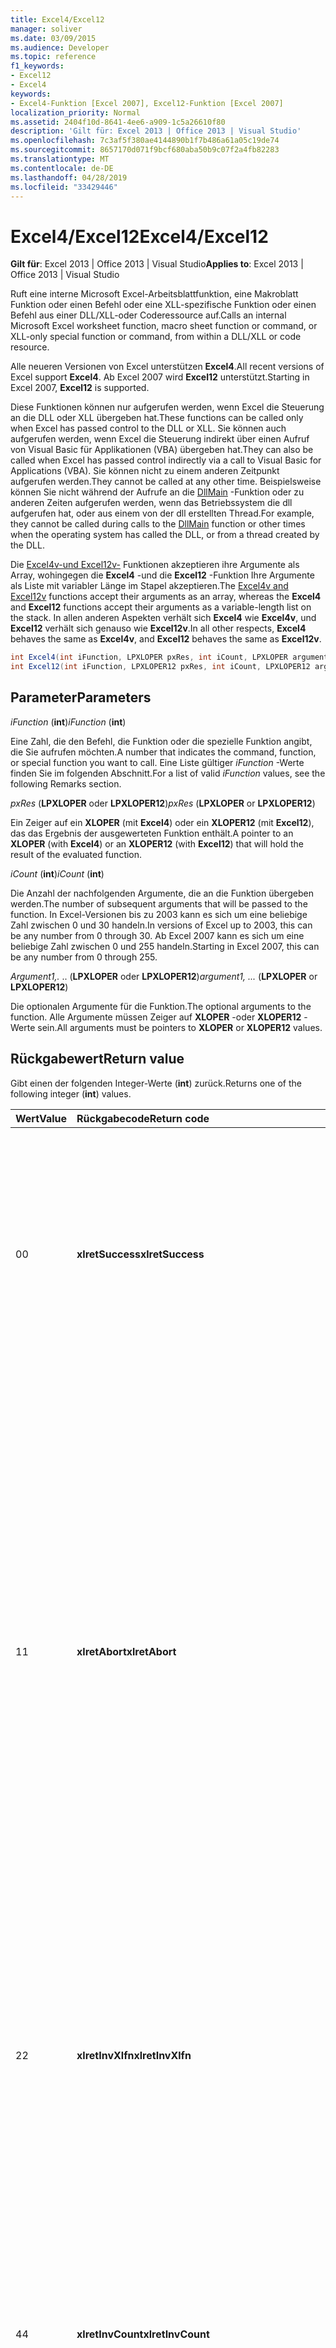 ```yaml
---
title: Excel4/Excel12
manager: soliver
ms.date: 03/09/2015
ms.audience: Developer
ms.topic: reference
f1_keywords:
- Excel12
- Excel4
keywords:
- Excel4-Funktion [Excel 2007], Excel12-Funktion [Excel 2007]
localization_priority: Normal
ms.assetid: 2404f10d-8641-4ee6-a909-1c5a26610f80
description: 'Gilt für: Excel 2013 | Office 2013 | Visual Studio'
ms.openlocfilehash: 7c3af5f380ae4144890b1f7b486a61a05c19de74
ms.sourcegitcommit: 8657170d071f9bcf680aba50b9c07f2a4fb82283
ms.translationtype: MT
ms.contentlocale: de-DE
ms.lasthandoff: 04/28/2019
ms.locfileid: "33429446"
---
```

# <a name="excel4excel12"></a><span data-ttu-id="72aaa-104">Excel4/Excel12</span><span class="sxs-lookup"><span data-stu-id="72aaa-104">Excel4/Excel12</span></span>

<span data-ttu-id="72aaa-105">**Gilt für**: Excel 2013 | Office 2013 | Visual Studio</span><span class="sxs-lookup"><span data-stu-id="72aaa-105">**Applies to**: Excel 2013 | Office 2013 | Visual Studio</span></span> 
  
<span data-ttu-id="72aaa-106">Ruft eine interne Microsoft Excel-Arbeitsblattfunktion, eine Makroblatt Funktion oder einen Befehl oder eine XLL-spezifische Funktion oder einen Befehl aus einer DLL/XLL-oder Coderessource auf.</span><span class="sxs-lookup"><span data-stu-id="72aaa-106">Calls an internal Microsoft Excel worksheet function, macro sheet function or command, or XLL-only special function or command, from within a DLL/XLL or code resource.</span></span>
  
<span data-ttu-id="72aaa-107">Alle neueren Versionen von Excel unterstützen **Excel4**.</span><span class="sxs-lookup"><span data-stu-id="72aaa-107">All recent versions of Excel support **Excel4**.</span></span> <span data-ttu-id="72aaa-108">Ab Excel 2007 wird **Excel12** unterstützt.</span><span class="sxs-lookup"><span data-stu-id="72aaa-108">Starting in Excel 2007, **Excel12** is supported.</span></span> 
  
<span data-ttu-id="72aaa-109">Diese Funktionen können nur aufgerufen werden, wenn Excel die Steuerung an die DLL oder XLL übergeben hat.</span><span class="sxs-lookup"><span data-stu-id="72aaa-109">These functions can be called only when Excel has passed control to the DLL or XLL.</span></span> <span data-ttu-id="72aaa-110">Sie können auch aufgerufen werden, wenn Excel die Steuerung indirekt über einen Aufruf von Visual Basic für Applikationen (VBA) übergeben hat.</span><span class="sxs-lookup"><span data-stu-id="72aaa-110">They can also be called when Excel has passed control indirectly via a call to Visual Basic for Applications (VBA).</span></span> <span data-ttu-id="72aaa-111">Sie können nicht zu einem anderen Zeitpunkt aufgerufen werden.</span><span class="sxs-lookup"><span data-stu-id="72aaa-111">They cannot be called at any other time.</span></span> <span data-ttu-id="72aaa-112">Beispielsweise können Sie nicht während der Aufrufe an die [DllMain](https://docs.microsoft.com/windows/desktop/dlls/dllmain) -Funktion oder zu anderen Zeiten aufgerufen werden, wenn das Betriebssystem die dll aufgerufen hat, oder aus einem von der dll erstellten Thread.</span><span class="sxs-lookup"><span data-stu-id="72aaa-112">For example, they cannot be called during calls to the [DllMain](https://docs.microsoft.com/windows/desktop/dlls/dllmain) function or other times when the operating system has called the DLL, or from a thread created by the DLL.</span></span> 
  
<span data-ttu-id="72aaa-113">Die [Excel4v-und Excel12v-](excel4v-excel12v.md) Funktionen akzeptieren ihre Argumente als Array, wohingegen die **Excel4** -und die **Excel12** -Funktion Ihre Argumente als Liste mit variabler Länge im Stapel akzeptieren.</span><span class="sxs-lookup"><span data-stu-id="72aaa-113">The [Excel4v and Excel12v](excel4v-excel12v.md) functions accept their arguments as an array, whereas the **Excel4** and **Excel12** functions accept their arguments as a variable-length list on the stack.</span></span> <span data-ttu-id="72aaa-114">In allen anderen Aspekten verhält sich **Excel4** wie **Excel4v**, und **Excel12** verhält sich genauso wie **Excel12v**.</span><span class="sxs-lookup"><span data-stu-id="72aaa-114">In all other respects, **Excel4** behaves the same as **Excel4v**, and **Excel12** behaves the same as **Excel12v**.</span></span>
  
```cs
int Excel4(int iFunction, LPXLOPER pxRes, int iCount, LPXLOPER argument1, ...);
int Excel12(int iFunction, LPXLOPER12 pxRes, int iCount, LPXLOPER12 argument1, ...);
```

## <a name="parameters"></a><span data-ttu-id="72aaa-115">Parameter</span><span class="sxs-lookup"><span data-stu-id="72aaa-115">Parameters</span></span>

 <span data-ttu-id="72aaa-116">_iFunction_ (**int**)</span><span class="sxs-lookup"><span data-stu-id="72aaa-116">_iFunction_ (**int**)</span></span>
  
<span data-ttu-id="72aaa-117">Eine Zahl, die den Befehl, die Funktion oder die spezielle Funktion angibt, die Sie aufrufen möchten.</span><span class="sxs-lookup"><span data-stu-id="72aaa-117">A number that indicates the command, function, or special function you want to call.</span></span> <span data-ttu-id="72aaa-118">Eine Liste gültiger _iFunction_ -Werte finden Sie im folgenden Abschnitt.</span><span class="sxs-lookup"><span data-stu-id="72aaa-118">For a list of valid  _iFunction_ values, see the following Remarks section.</span></span> 
  
 <span data-ttu-id="72aaa-119">_pxRes_ (**LPXLOPER** oder **LPXLOPER12**)</span><span class="sxs-lookup"><span data-stu-id="72aaa-119">_pxRes_ (**LPXLOPER** or **LPXLOPER12**)</span></span>
  
<span data-ttu-id="72aaa-120">Ein Zeiger auf ein **XLOPER** (mit **Excel4**) oder ein **XLOPER12** (mit **Excel12**), das das Ergebnis der ausgewerteten Funktion enthält.</span><span class="sxs-lookup"><span data-stu-id="72aaa-120">A pointer to an **XLOPER** (with **Excel4**) or an **XLOPER12** (with **Excel12**) that will hold the result of the evaluated function.</span></span>
  
 <span data-ttu-id="72aaa-121">_iCount_ (**int**)</span><span class="sxs-lookup"><span data-stu-id="72aaa-121">_iCount_ (**int**)</span></span>
  
<span data-ttu-id="72aaa-122">Die Anzahl der nachfolgenden Argumente, die an die Funktion übergeben werden.</span><span class="sxs-lookup"><span data-stu-id="72aaa-122">The number of subsequent arguments that will be passed to the function.</span></span> <span data-ttu-id="72aaa-123">In Excel-Versionen bis zu 2003 kann es sich um eine beliebige Zahl zwischen 0 und 30 handeln.</span><span class="sxs-lookup"><span data-stu-id="72aaa-123">In versions of Excel up to 2003, this can be any number from 0 through 30.</span></span> <span data-ttu-id="72aaa-124">Ab Excel 2007 kann es sich um eine beliebige Zahl zwischen 0 und 255 handeln.</span><span class="sxs-lookup"><span data-stu-id="72aaa-124">Starting in Excel 2007, this can be any number from 0 through 255.</span></span>
  
 <span data-ttu-id="72aaa-125">_Argument1,._ .. (**LPXLOPER** oder **LPXLOPER12**)</span><span class="sxs-lookup"><span data-stu-id="72aaa-125">_argument1, ..._ (**LPXLOPER** or **LPXLOPER12**)</span></span>
  
<span data-ttu-id="72aaa-126">Die optionalen Argumente für die Funktion.</span><span class="sxs-lookup"><span data-stu-id="72aaa-126">The optional arguments to the function.</span></span> <span data-ttu-id="72aaa-127">Alle Argumente müssen Zeiger auf **XLOPER** -oder **XLOPER12** -Werte sein.</span><span class="sxs-lookup"><span data-stu-id="72aaa-127">All arguments must be pointers to **XLOPER** or **XLOPER12** values.</span></span> 
  
## <a name="return-value"></a><span data-ttu-id="72aaa-128">Rückgabewert</span><span class="sxs-lookup"><span data-stu-id="72aaa-128">Return value</span></span>

<span data-ttu-id="72aaa-129">Gibt einen der folgenden Integer-Werte (**int**) zurück.</span><span class="sxs-lookup"><span data-stu-id="72aaa-129">Returns one of the following integer (**int**) values.</span></span>
  
|<span data-ttu-id="72aaa-130">**Wert**</span><span class="sxs-lookup"><span data-stu-id="72aaa-130">**Value**</span></span>|<span data-ttu-id="72aaa-131">**Rückgabecode**</span><span class="sxs-lookup"><span data-stu-id="72aaa-131">**Return code**</span></span>|<span data-ttu-id="72aaa-132">**Beschreibung**</span><span class="sxs-lookup"><span data-stu-id="72aaa-132">**Description**</span></span>|
|:-----|:-----|:-----|
|<span data-ttu-id="72aaa-133">0</span><span class="sxs-lookup"><span data-stu-id="72aaa-133">0</span></span>  <br/> |<span data-ttu-id="72aaa-134">**xlretSuccess**</span><span class="sxs-lookup"><span data-stu-id="72aaa-134">**xlretSuccess**</span></span> <br/> |<span data-ttu-id="72aaa-135">Die Funktion wurde erfolgreich aufgerufen.</span><span class="sxs-lookup"><span data-stu-id="72aaa-135">The function was called successfully.</span></span> <span data-ttu-id="72aaa-136">Dies bedeutet nicht, dass die Funktion keinen Excel-Fehlerwert zurückgegeben hat; um dies herauszufinden, müssen Sie den Typ und den Wert des resultierenden _pxRes_ -Parameters betrachten.</span><span class="sxs-lookup"><span data-stu-id="72aaa-136">This does not mean that the function did not return an Excel error value; to find that out, you must look at the type and value of the resulting  _pxRes_ parameter.</span></span>  <br/> |
|<span data-ttu-id="72aaa-137">1</span><span class="sxs-lookup"><span data-stu-id="72aaa-137">1</span></span>  <br/> |<span data-ttu-id="72aaa-138">**xlretAbort**</span><span class="sxs-lookup"><span data-stu-id="72aaa-138">**xlretAbort**</span></span> <br/> |<span data-ttu-id="72aaa-139">Der Befehl oder die Funktion wurde abnormal abgebrochen (interner Abbruch).</span><span class="sxs-lookup"><span data-stu-id="72aaa-139">The command or function was terminated abnormally (internal abort).</span></span> <span data-ttu-id="72aaa-140">Dies kann vorkommen, wenn eine XML-Makrovorlage sich selbst schließt, indem **Close**aufgerufen wird oder wenn Excel nicht genügend Arbeitsspeicher aufweist.</span><span class="sxs-lookup"><span data-stu-id="72aaa-140">This can occur if an XLM macro sheet closes itself by calling **CLOSE**, or if Excel is out of memory.</span></span> <span data-ttu-id="72aaa-141">Wenn Excel diesen Fehler zurückgibt, muss die aufrufende Funktion sofort beendet werden.</span><span class="sxs-lookup"><span data-stu-id="72aaa-141">If Excel returns this error, the calling function must exit immediately.</span></span> <span data-ttu-id="72aaa-142">Die DLL darf **xlFree** nur aufrufen, bevor Sie beendet wird.</span><span class="sxs-lookup"><span data-stu-id="72aaa-142">The DLL is permitted to call **xlFree** only before exiting.</span></span> <span data-ttu-id="72aaa-143">Alle anderen Aufrufe der C-API sind nicht zulässig.</span><span class="sxs-lookup"><span data-stu-id="72aaa-143">All other calls to the C API are not permitted.</span></span> <span data-ttu-id="72aaa-144">Der Benutzer kann alle arbeiten interaktiv speichern, indem er im Menü **Datei** den Befehl **Speichern** verwendet.</span><span class="sxs-lookup"><span data-stu-id="72aaa-144">The user can save any work interactively by using the **Save** command on the **File** menu.</span></span>  <br/> |
|<span data-ttu-id="72aaa-145">2</span><span class="sxs-lookup"><span data-stu-id="72aaa-145">2</span></span>  <br/> |<span data-ttu-id="72aaa-146">**xlretInvXlfn**</span><span class="sxs-lookup"><span data-stu-id="72aaa-146">**xlretInvXlfn**</span></span> <br/> |<span data-ttu-id="72aaa-147">Es wurde eine ungültige Funktionsnummer angegeben.</span><span class="sxs-lookup"><span data-stu-id="72aaa-147">An invalid function number was supplied.</span></span> <span data-ttu-id="72aaa-148">Wenn Sie Konstanten aus der Headerdatei xlcall. h verwenden, sollte dies nicht geschehen, es sei denn, Sie rufen etwas auf, das in der von Ihnen verwendeten Version von Excel nicht unterstützt wird.</span><span class="sxs-lookup"><span data-stu-id="72aaa-148">If you are using constants from the Xlcall.h header file, this should not occur unless you are calling something that is not supported in the version of Excel you are running.</span></span>  <br/> |
|<span data-ttu-id="72aaa-149">4</span><span class="sxs-lookup"><span data-stu-id="72aaa-149">4</span></span>  <br/> |<span data-ttu-id="72aaa-150">**xlretInvCount**</span><span class="sxs-lookup"><span data-stu-id="72aaa-150">**xlretInvCount**</span></span> <br/> |<span data-ttu-id="72aaa-151">Es wurde eine ungültige Anzahl von Argumenten eingegeben.</span><span class="sxs-lookup"><span data-stu-id="72aaa-151">An invalid number of arguments was entered.</span></span> <span data-ttu-id="72aaa-152">In Versionen bis Excel 2003 ist die maximale Anzahl von Argumenten, die eine Funktion annehmen kann, 30.</span><span class="sxs-lookup"><span data-stu-id="72aaa-152">In versions up to Excel 2003, the maximum number of arguments any function can take is 30.</span></span> <span data-ttu-id="72aaa-153">Ab Excel 2007 ist die maximale Anzahl 255.</span><span class="sxs-lookup"><span data-stu-id="72aaa-153">Starting in Excel 2007, the maximum number is 255.</span></span> <span data-ttu-id="72aaa-154">Einige erfordern eine feste oder minimale Anzahl von Argumenten.</span><span class="sxs-lookup"><span data-stu-id="72aaa-154">Some require a fixed or minimum number of arguments.</span></span>  <br/> |
|<span data-ttu-id="72aaa-155">8</span><span class="sxs-lookup"><span data-stu-id="72aaa-155">8</span></span>  <br/> |<span data-ttu-id="72aaa-156">**xlretInvXloper**</span><span class="sxs-lookup"><span data-stu-id="72aaa-156">**xlretInvXloper**</span></span> <br/> |<span data-ttu-id="72aaa-157">Ein ungültiger **XLOPER** oder **XLOPER12** wurde an die Funktion übergeben, oder es wurde ein Argument des falschen Typs verwendet.</span><span class="sxs-lookup"><span data-stu-id="72aaa-157">An invalid **XLOPER** or **XLOPER12** was passed to the function, or an argument of the wrong type was used.</span></span>  <br/> |
|<span data-ttu-id="72aaa-158">16 </span><span class="sxs-lookup"><span data-stu-id="72aaa-158">16</span></span>  <br/> |<span data-ttu-id="72aaa-159">**xlretStackOvfl**</span><span class="sxs-lookup"><span data-stu-id="72aaa-159">**xlretStackOvfl**</span></span> <br/> |<span data-ttu-id="72aaa-160">Ein Stapelüberlauf ist aufgetreten.</span><span class="sxs-lookup"><span data-stu-id="72aaa-160">A stack overflow occurred.</span></span> <span data-ttu-id="72aaa-161">Verwenden Sie **xlStack** zum Überwachen des Speicherplatzes auf dem Stapel.</span><span class="sxs-lookup"><span data-stu-id="72aaa-161">Use **xlStack** to monitor the amount of room left on the stack.</span></span> <span data-ttu-id="72aaa-162">Vermeiden Sie, dass sehr große lokale (automatische) Arrays und Strukturen, soweit möglich, auf dem Stapel reserviert werden. machen Sie Sie statisch.</span><span class="sxs-lookup"><span data-stu-id="72aaa-162">Avoid allocating very large local (automatic) arrays and structures on the stack where possible; make them static.</span></span> <span data-ttu-id="72aaa-163">(Beachten Sie, dass ein Stapelüberlauf auftreten kann, ohne erkannt zu werden.)</span><span class="sxs-lookup"><span data-stu-id="72aaa-163">(Note that a stack overflow might occur without being detected.)</span></span>  <br/> |
|<span data-ttu-id="72aaa-164">32</span><span class="sxs-lookup"><span data-stu-id="72aaa-164">32</span></span>  <br/> |<span data-ttu-id="72aaa-165">**xlretFailed**</span><span class="sxs-lookup"><span data-stu-id="72aaa-165">**xlretFailed**</span></span> <br/> |<span data-ttu-id="72aaa-166">Fehler bei einer Befehls äquivalenten Funktion.</span><span class="sxs-lookup"><span data-stu-id="72aaa-166">A command-equivalent function failed.</span></span> <span data-ttu-id="72aaa-167">Dies entspricht einem Makrobefehl, der das Dialogfeld Makro Fehler Warnung anzeigt.</span><span class="sxs-lookup"><span data-stu-id="72aaa-167">This is equivalent to a macro command displaying the macro error alert dialog box.</span></span>  <br/> |
|<span data-ttu-id="72aaa-168">64</span><span class="sxs-lookup"><span data-stu-id="72aaa-168">64</span></span>  <br/> |<span data-ttu-id="72aaa-169">**xlretUncalced**</span><span class="sxs-lookup"><span data-stu-id="72aaa-169">**xlretUncalced**</span></span> <br/> |<span data-ttu-id="72aaa-170">Es wurde versucht, eine Zelle zu dereferenzieren, die noch nicht berechnet wurde, da Sie nach der aktuellen Zelle neu berechnet werden soll.</span><span class="sxs-lookup"><span data-stu-id="72aaa-170">An attempt was made to dereference a cell that has not been calculated yet, because it is scheduled to be recalculated after the current cell.</span></span> <span data-ttu-id="72aaa-171">In diesem Fall sollte die DLL die Steuerung sofort an Excel zurückgeben.</span><span class="sxs-lookup"><span data-stu-id="72aaa-171">In this case, the DLL should return control to Excel immediately.</span></span> <span data-ttu-id="72aaa-172">Die DLL darf **xlFree** nur aufrufen, bevor Sie beendet wird.</span><span class="sxs-lookup"><span data-stu-id="72aaa-172">The DLL is permitted to call **xlFree** only before exiting.</span></span> <span data-ttu-id="72aaa-173">Alle anderen Aufrufe der C-API sind nicht zulässig.</span><span class="sxs-lookup"><span data-stu-id="72aaa-173">All other calls to the C API are not permitted.</span></span> <span data-ttu-id="72aaa-174">Weitere Informationen dazu, welche Funktionen auf die Werte von Zellen zugreifen können, die nicht neu berechnet wurden, finden Sie unter [Excel-Befehle,-Funktionen und-Zustände](excel-commands-functions-and-states.md).</span><span class="sxs-lookup"><span data-stu-id="72aaa-174">For more information about which functions can and cannot access the values of cells that have not been recalculated, see [Excel Commands, Functions, and States](excel-commands-functions-and-states.md).</span></span>  <br/> |
|<span data-ttu-id="72aaa-175">128</span><span class="sxs-lookup"><span data-stu-id="72aaa-175">128</span></span>  <br/> |<span data-ttu-id="72aaa-176">**xlretNotThreadSafe**</span><span class="sxs-lookup"><span data-stu-id="72aaa-176">**xlretNotThreadSafe**</span></span> <br/> |<span data-ttu-id="72aaa-177">Es wurde versucht, eine Funktion aufzurufen, die während einer Multithread-Neuberechnung der Arbeitsmappe nicht oder nicht threadsicher ist.</span><span class="sxs-lookup"><span data-stu-id="72aaa-177">An attempt was made to call a function that is not, or might not be, thread safe during a multithreaded recalculation of the workbook.</span></span>  <br/> <span data-ttu-id="72aaa-178">Ab Excel 2007 wird dieser Wert zurückgegeben, und zwar nur innerhalb der XLL-Arbeitsblattfunktionen, die als threadsicher deklariert werden.</span><span class="sxs-lookup"><span data-stu-id="72aaa-178">Starting in Excel 2007, this value is returned, and only within XLL worksheet functions declared as thread safe.</span></span>  <br/> |
|<span data-ttu-id="72aaa-179">256</span><span class="sxs-lookup"><span data-stu-id="72aaa-179">256</span></span>  <br/> |<span data-ttu-id="72aaa-180">**xlRetInvAsynchronousContext**</span><span class="sxs-lookup"><span data-stu-id="72aaa-180">**xlRetInvAsynchronousContext**</span></span> <br/> |<span data-ttu-id="72aaa-181">Der asynchrone Funktions Handle ist ungültig.</span><span class="sxs-lookup"><span data-stu-id="72aaa-181">The asynchronous function handle is invalid.</span></span>  <br/> <span data-ttu-id="72aaa-182">Dieser Wert wird nur von Excel 2010 verwendet.</span><span class="sxs-lookup"><span data-stu-id="72aaa-182">This value is used only by Excel 2010.</span></span>  <br/> |
|<span data-ttu-id="72aaa-183">512</span><span class="sxs-lookup"><span data-stu-id="72aaa-183">512</span></span>  <br/> |<span data-ttu-id="72aaa-184">**xlRetNotClusterSafe**</span><span class="sxs-lookup"><span data-stu-id="72aaa-184">**xlRetNotClusterSafe**</span></span> <br/> |<span data-ttu-id="72aaa-185">Der Aufruf wird auf Clustern nicht unterstützt.</span><span class="sxs-lookup"><span data-stu-id="72aaa-185">The call is not supported on clusters.</span></span>  <br/> <span data-ttu-id="72aaa-186">Dieser Wert wird nur von Excel 2010 verwendet.</span><span class="sxs-lookup"><span data-stu-id="72aaa-186">This value is used only by Excel 2010.</span></span>  <br/> |
   
## <a name="remarks"></a><span data-ttu-id="72aaa-187">Bemerkungen</span><span class="sxs-lookup"><span data-stu-id="72aaa-187">Remarks</span></span>

### <a name="valid-ifunction-values"></a><span data-ttu-id="72aaa-188">Gültige iFunction-Werte</span><span class="sxs-lookup"><span data-stu-id="72aaa-188">Valid iFunction values</span></span>

<span data-ttu-id="72aaa-189">Gültige **iFunction** -Werte sind beliebige der **XLF...** oder **XLC.** ..-Konstanten, die in der Headerdatei xlcall. h oder einer der folgenden speziellen Funktionen definiert sind.</span><span class="sxs-lookup"><span data-stu-id="72aaa-189">Valid **iFunction** values are any of the **xlf...** or **xlc...** constants defined in the Xlcall.h header file or any of the following special functions.</span></span> 
  
|||||
|:-----|:-----|:-----|:-----|
|<span data-ttu-id="72aaa-190">**xlAbort**</span><span class="sxs-lookup"><span data-stu-id="72aaa-190">**xlAbort**</span></span> <br/> |<span data-ttu-id="72aaa-191">**xlEnableXLMsgs**</span><span class="sxs-lookup"><span data-stu-id="72aaa-191">**xlEnableXLMsgs**</span></span> <br/> |<span data-ttu-id="72aaa-192">**xlGetInst**</span><span class="sxs-lookup"><span data-stu-id="72aaa-192">**xlGetInst**</span></span> <br/> |<span data-ttu-id="72aaa-193">**xlSheetNm**</span><span class="sxs-lookup"><span data-stu-id="72aaa-193">**xlSheetNm**</span></span> <br/> |
|<span data-ttu-id="72aaa-194">**xlCoerce**</span><span class="sxs-lookup"><span data-stu-id="72aaa-194">**xlCoerce**</span></span> <br/> |<span data-ttu-id="72aaa-195">**xlFree**</span><span class="sxs-lookup"><span data-stu-id="72aaa-195">**xlFree**</span></span> <br/> |<span data-ttu-id="72aaa-196">**xlGetName**</span><span class="sxs-lookup"><span data-stu-id="72aaa-196">**xlGetName**</span></span> <br/> |<span data-ttu-id="72aaa-197">**xlStack**</span><span class="sxs-lookup"><span data-stu-id="72aaa-197">**xlStack**</span></span> <br/> |
|<span data-ttu-id="72aaa-198">**xlDefineBinaryName**</span><span class="sxs-lookup"><span data-stu-id="72aaa-198">**xlDefineBinaryName**</span></span> <br/> |<span data-ttu-id="72aaa-199">**xlGetBinaryName**</span><span class="sxs-lookup"><span data-stu-id="72aaa-199">**xlGetBinaryName**</span></span> <br/> |<span data-ttu-id="72aaa-200">**xlSet**</span><span class="sxs-lookup"><span data-stu-id="72aaa-200">**xlSet**</span></span> <br/> |<span data-ttu-id="72aaa-201">**xlUDF**</span><span class="sxs-lookup"><span data-stu-id="72aaa-201">**xlUDF**</span></span> <br/> |
|<span data-ttu-id="72aaa-202">**xlDisableXLMsgs**</span><span class="sxs-lookup"><span data-stu-id="72aaa-202">**xlDisableXLMsgs**</span></span> <br/> |<span data-ttu-id="72aaa-203">**xlGetHwnd**</span><span class="sxs-lookup"><span data-stu-id="72aaa-203">**xlGetHwnd**</span></span> <br/> |<span data-ttu-id="72aaa-204">**xlSheetId**</span><span class="sxs-lookup"><span data-stu-id="72aaa-204">**xlSheetId**</span></span> <br/> ||
   
### <a name="different-types-of-functions"></a><span data-ttu-id="72aaa-205">Unterschiedliche Funktionstypen</span><span class="sxs-lookup"><span data-stu-id="72aaa-205">Different Types of Functions</span></span>

 <span data-ttu-id="72aaa-206">**Excel4** und **Excel12** unterscheiden zwischen drei Funktionsklassen.</span><span class="sxs-lookup"><span data-stu-id="72aaa-206">**Excel4** and **Excel12** distinguish among three classes of functions.</span></span> <span data-ttu-id="72aaa-207">Die Funktionen werden gemäß den drei Status klassifiziert, in denen Excel die DLL aufrufen kann.</span><span class="sxs-lookup"><span data-stu-id="72aaa-207">The functions are classified according to the three states in which Excel might call the DLL.</span></span> 
  
- <span data-ttu-id="72aaa-208">Klasse 1 gilt, wenn die DLL als Ergebnis einer Neuberechnung aus einem Arbeitsblatt aufgerufen wird.</span><span class="sxs-lookup"><span data-stu-id="72aaa-208">Class 1 applies when the DLL is called from a worksheet as a result of recalculation.</span></span> 
    
- <span data-ttu-id="72aaa-209">Klasse 2 gilt, wenn die DLL aus einem Funktions Makro oder aus einem Arbeitsblatt aufgerufen wird, in dem Sie mit einem Nummernzeichen (#) im Typtext registriert wurde.</span><span class="sxs-lookup"><span data-stu-id="72aaa-209">Class 2 applies when the DLL is called from within a function macro or from a worksheet where it was registered with a number sign (#) in the type text.</span></span>
    
- <span data-ttu-id="72aaa-210">Klasse 3 gilt, wenn eine DLL von einem Objekt, einem Makro, einem Menü, einer Symbolleiste, einer Tastenkombination, einer **ExecuteExcel4Macro** -Methode oder dem Befehl **Extras/Makro/ausführen** aufgerufen wird.</span><span class="sxs-lookup"><span data-stu-id="72aaa-210">Class 3 applies when a DLL is called from an object, macro, menu, toolbar, shortcut key, **ExecuteExcel4Macro** method, or the **Tools/Macro/Run** command.</span></span> <span data-ttu-id="72aaa-211">Weitere Informationen finden Sie unter [Excel-Befehle,-Funktionen und-Zustände](excel-commands-functions-and-states.md).</span><span class="sxs-lookup"><span data-stu-id="72aaa-211">For more information, see [Excel Commands, Functions, and States](excel-commands-functions-and-states.md).</span></span>
    
<span data-ttu-id="72aaa-212">In der folgenden Tabelle wird gezeigt, welche Funktionen in den einzelnen Klassen gültig sind.</span><span class="sxs-lookup"><span data-stu-id="72aaa-212">The following table shows what functions are valid in each class.</span></span>
  
|<span data-ttu-id="72aaa-213">**Klasse 1**</span><span class="sxs-lookup"><span data-stu-id="72aaa-213">**Class 1**</span></span>|<span data-ttu-id="72aaa-214">**Klasse 2**</span><span class="sxs-lookup"><span data-stu-id="72aaa-214">**Class 2**</span></span>|<span data-ttu-id="72aaa-215">**Klasse 3**</span><span class="sxs-lookup"><span data-stu-id="72aaa-215">**Class 3**</span></span>|
|:-----|:-----|:-----|
|<span data-ttu-id="72aaa-216">Beliebige Arbeitsblattfunktion</span><span class="sxs-lookup"><span data-stu-id="72aaa-216">Any worksheet function</span></span>  <br/> <span data-ttu-id="72aaa-217">Jede XLL-only **XL...** -Funktion außer **xlSet**.</span><span class="sxs-lookup"><span data-stu-id="72aaa-217">Any XLL-only **xl...** function except **xlSet**.</span></span>  <br/> <span data-ttu-id="72aaa-218">**xlfCaller**</span><span class="sxs-lookup"><span data-stu-id="72aaa-218">**xlfCaller**</span></span> <br/> |<span data-ttu-id="72aaa-219">Beliebige Arbeitsblattfunktion</span><span class="sxs-lookup"><span data-stu-id="72aaa-219">Any worksheet function</span></span>  <br/> <span data-ttu-id="72aaa-220">Jede **XL...** -Funktion außer **xlSet**.</span><span class="sxs-lookup"><span data-stu-id="72aaa-220">Any **xl...** function except **xlSet**.</span></span>  <br/> <span data-ttu-id="72aaa-221">Makroblatt Funktionen, einschließlich **xlfCaller**, die einen Wert zurückgeben, jedoch keine Aktion ausführen, die sich auf den Arbeitsbereich oder eine beliebige geöffnete Arbeitsmappe auswirkt.</span><span class="sxs-lookup"><span data-stu-id="72aaa-221">Macro sheet functions, including **xlfCaller**, that return a value but perform no action that affects the workspace or any open workbook.</span></span>  <br/> |<span data-ttu-id="72aaa-222">Eine beliebige Funktion, einschließlich **xlSet** -und Command-Equivalent-Funktionen.</span><span class="sxs-lookup"><span data-stu-id="72aaa-222">Any function, including **xlSet** and command-equivalent functions.</span></span>  <br/> |
   
### <a name="displaying-the-dialog-box-for-a-command-equivalent-function"></a><span data-ttu-id="72aaa-223">Anzeigen des Dialog Felds für eine Befehlsäquivalente Funktion</span><span class="sxs-lookup"><span data-stu-id="72aaa-223">Displaying the Dialog Box for a Command-Equivalent Function</span></span>

<span data-ttu-id="72aaa-224">Wenn eine Befehlsäquivalente Funktion über ein zugehöriges Dialogfeld verfügt, können Sie das **xlPrompt** -Bit in **iFunction**festlegen.</span><span class="sxs-lookup"><span data-stu-id="72aaa-224">If a command-equivalent function has an associated dialog box, you can set the **xlPrompt** bit in **iFunction**.</span></span> <span data-ttu-id="72aaa-225">Dies führt dazu, dass Excel vor dem Ausführen des Befehls das entsprechende Dialogfeld anzeigt.</span><span class="sxs-lookup"><span data-stu-id="72aaa-225">This means that Excel displays the appropriate dialog box before carrying out the command.</span></span>
  
### <a name="writing-international-dlls"></a><span data-ttu-id="72aaa-226">Schreiben von internationalen DLLs</span><span class="sxs-lookup"><span data-stu-id="72aaa-226">Writing International DLLs</span></span>

<span data-ttu-id="72aaa-227">Wenn Sie das **xlIntl** -Bit in **iFunction**festlegen, wird die Funktion oder der Befehl ausgeführt, als würde er von einer internationalen Makrovorlage aufgerufen werden.</span><span class="sxs-lookup"><span data-stu-id="72aaa-227">If you set the **xlIntl** bit in **iFunction**, the function or command is carried out as if it were being called from an International Macro Sheet.</span></span> <span data-ttu-id="72aaa-228">Dies bedeutet, dass der Befehl sich so verhält wie in der US-Version von Excel, auch wenn er auf einer internationalen (lokalisierten) Version läuft.</span><span class="sxs-lookup"><span data-stu-id="72aaa-228">This means that the command behaves as it would on the U.S. version of Excel, even if it is running on an international (localized) version.</span></span>
  
### <a name="xlretuncalced-or-xlretabort"></a><span data-ttu-id="72aaa-229">xlretUncalced oder xlretAbort</span><span class="sxs-lookup"><span data-stu-id="72aaa-229">xlretUncalced or xlretAbort</span></span>

<span data-ttu-id="72aaa-230">Nachdem Sie einen dieser Rückgabewerte erhalten haben, muss die DLL die Steuerung sofort bereinigen und an Excel zurückgeben.</span><span class="sxs-lookup"><span data-stu-id="72aaa-230">After receiving one of these return values, your DLL must clean up and return control to Excel immediately.</span></span> <span data-ttu-id="72aaa-231">Rückrufe in Excel über die C-API, mit Ausnahme von **xlFree**, sind deaktiviert, nachdem Sie einen dieser Rückgabewerte erhalten haben.</span><span class="sxs-lookup"><span data-stu-id="72aaa-231">Callbacks into Excel via the C API, except **xlFree**, are disabled after receiving one of these return values.</span></span>
  
## <a name="example"></a><span data-ttu-id="72aaa-232">Beispiel</span><span class="sxs-lookup"><span data-stu-id="72aaa-232">Example</span></span>

<span data-ttu-id="72aaa-233">Im folgenden Beispiel wird die **Excel12** -Funktion verwendet, um die Zelle auszuwählen, von der Sie aufgerufen wurde.</span><span class="sxs-lookup"><span data-stu-id="72aaa-233">The following example uses the **Excel12** function to select the cell from which it was called.</span></span> 
  
<span data-ttu-id="72aaa-234">Dieses Codebeispiel ist Teil eines umfangreicheren Beispiels, das im Excel 2010 XLL SDK bereitgestellt wird, an folgendem Speicherort, an dem Sie das SDK installiert haben:</span><span class="sxs-lookup"><span data-stu-id="72aaa-234">This code example is part of a larger example provided in the Excel 2010 XLL SDK, at the following location where you installed the SDK:</span></span>
  
<span data-ttu-id="72aaa-235">\Samples\Example\Example.c.</span><span class="sxs-lookup"><span data-stu-id="72aaa-235">\Samples\Example\Example.c.</span></span>
  
> [!NOTE]
> <span data-ttu-id="72aaa-236">Diese Funktion Ruft ein Befehlsmakro (xlcSelect) auf und funktioniert daher nur, wenn es von einem XML-Makroblatt aufgerufen wird.</span><span class="sxs-lookup"><span data-stu-id="72aaa-236">This function calls a command macro (xlcSelect) and, therefore, works only if it is called from an XLM macro sheet.</span></span> 
  
```cs
short WINAPI Excel12Example(void)
{
    XLOPER12 xRes;
    Excel12(xlfCaller, &xRes, 0);
    Excel12(xlcSelect, 0, 1, (LPXLOPER12)&xRes);
    Excel12(xlFree, 0, 1, (LPXLOPER12)&xRes);
    return 1;
}
```

## <a name="see-also"></a><span data-ttu-id="72aaa-237">Siehe auch</span><span class="sxs-lookup"><span data-stu-id="72aaa-237">See also</span></span>



[<span data-ttu-id="72aaa-238">Excel4v/Excel12v</span><span class="sxs-lookup"><span data-stu-id="72aaa-238">Excel4v/Excel12v</span></span>](excel4v-excel12v.md)


